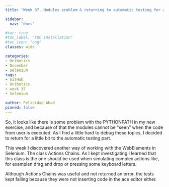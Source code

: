 ```yaml
---
title: "Week 37. Modules problem & returning to automatic testing for a while"

sidebar:
  nav: "docs"

#toc: true
#toc_label: "TOC installation"
#toc_icon: "cog"
classes: wide

categories:
- Unibotics
- December
- selenium
tags:
- GitHub
- Unibotics
- week 37
- Selenium

author: Felicidad Abad
pinned: false
---
```



So, it looks like there is some problem with the PYTHONPATH in my new exercise, and because of that the modules cannot be "seen" when the code from user is executed. As I find a little hard to debug these topics, I decided to return for a little bit to the automatic testing part.

This week I discovered another way of working with the WebElements in Selenium. The class Actions Chains. As I kept investigating I learned that this class is the one should be used when simulating complex actions like, for examplen drag and drop or pressing some keyboard letters.

Although Actions Chains was useful and not returned an error, the tests kept failing because they were not inserting code in the ace editor either.
